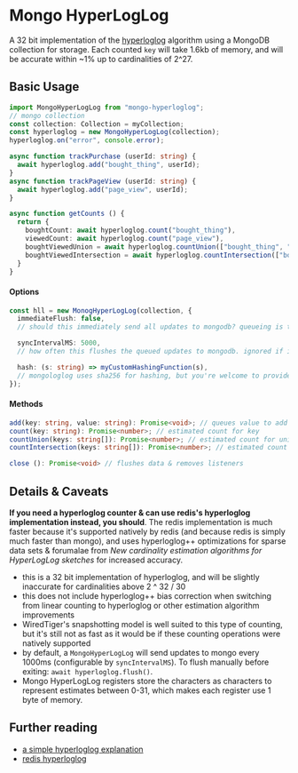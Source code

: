 # Mongo HyperLogLog

A 32 bit implementation of the [hyperloglog](https://en.wikipedia.org/wiki/HyperLogLog) algorithm using a MongoDB collection for storage. Each counted `key` will take 1.6kb of memory, and will be accurate within ~1% up to cardinalities of 2^27.

## Basic Usage

```typescript
import MongoHyperLogLog from "mongo-hyperloglog";
// mongo collection
const collection: Collection = myCollection;
const hyperloglog = new MongoHyperLogLog(collection);
hyperloglog.on("error", console.error);

async function trackPurchase (userId: string) {
  await hyperloglog.add("bought_thing", userId);
}
async function trackPageView (userId: string) {
  await hyperloglog.add("page_view", userId);
}

async function getCounts () {
  return {
    boughtCount: await hyperloglog.count("bought_thing"),
    viewedCount: await hyperloglog.count("page_view"),
    boughtViewedUnion = await hyperloglog.countUnion(["bought_thing", "page_view"]),
    boughtViewedIntersection = await hyperloglog.countIntersection(["bought_thing", "page_view"]),
  }
}
```

#### Options

```typescript
const hll = new MonogHyperLogLog(collection, {
  immediateFlush: false,
  // should this immediately send all updates to mongodb? queueing is the default

  syncIntervalMS: 5000, 
  // how often this flushes the queued updates to mongodb. ignored if immediateFlush is set to `true`

  hash: (s: string) => myCustomHashingFunction(s),
  // mongologlog uses sha256 for hashing, but you're welcome to provide your own hash function
});
```

#### Methods

```typescript
add(key: string, value: string): Promise<void>; // queues value to add to sketch for key
count(key: string): Promise<number>; // estimated count for key
countUnion(keys: string[]): Promise<number>; // estimated count for union of keys
countIntersection(keys: string[]): Promise<number>; // estimated count for intersection of keys

close (): Promise<void> // flushes data & removes listeners
```

## Details & Caveats

**If you need a hyperloglog counter & can use redis's hyperloglog implementation instead, you should**. The redis implementation is much faster because it's supported natively by redis (and because redis is simply much faster than mongo), and uses hyperloglog++ optimizations for sparse data sets & forumalae from _New cardinality estimation algorithms for
HyperLogLog sketches_ for increased accuracy.

- this is a 32 bit implementation of hyperloglog, and will be slightly inaccurate for cardinalities above 2 ^ 32 / 30
- this does not include hyperloglog++ bias correction when switching from linear counting to hyperloglog or other estimation algorithm improvements
- WiredTiger's snapshotting model is well suited to this type of counting, but it's still not as fast as it would be if these counting operations were natively supported
- by default, a `MongoHyperLogLog` will send updates to mongo every 1000ms (configurable by `syncIntervalMS`). To flush manually before exiting: `await hyperloglog.flush()`.
- Mongo HyperLogLog registers store the characters as characters to represent estimates between 0-31, which makes each register use 1 byte of memory.

## Further reading

- [a simple hyperloglog explanation](https://stackoverflow.com/questions/12327004/how-does-the-hyperloglog-algorithm-work)
- [redis hyperloglog](http://antirez.com/news/75)